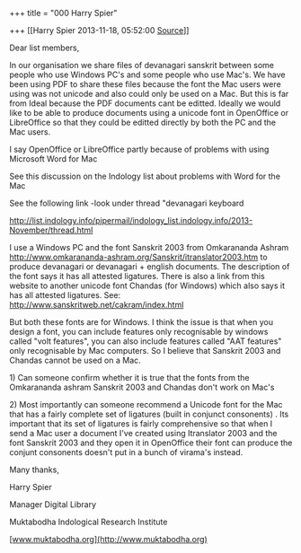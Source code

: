 +++
title = "000 Harry Spier"

+++
[[Harry Spier	2013-11-18, 05:52:00 [Source](https://groups.google.com/g/samskrita/c/drHHZn2KQg8)]]



Dear list members,  

  

In our organisation we share files of devanagari sanskrit between some people who use Windows PC's and some people who use Mac's. We have been using PDF to share these files because the font the Mac users were using was not unicode and also could only be used on a Mac. But this is far from Ideal because the PDF documents cant be editted. Ideally we would like to be able to produce documents using a unicode font in OpenOffice or LibreOffice so that they could be editted directly by both the PC and the Mac users. 

  

I say OpenOffice or LibreOffice partly because of problems with using Microsoft Word for Mac

See this discussion on the Indology list about problems with Word for the Mac

See the following link -look under thread "devanagari keyboard

<http://list.indology.info/pipermail/indology_list.indology.info/2013-November/thread.html>

  

I use a Windows PC and the font Sanskrit 2003 from Omkarananda Ashram <http://www.omkarananda-ashram.org/Sanskrit/itranslator2003.htm> to produce devanagari or devanagari + english documents. The description of the font says it has all attested ligatures. There is also a link from this website to another unicode font Chandas (for Windows) which also says it has all attested ligatures. See: <http://www.sanskritweb.net/cakram/index.html>

  

But both these fonts are for Windows. I think the issue is that when you design a font, you can include features only recognisable by windows called "volt features", you can also include features called "AAT features" only recognisable by Mac computers. So I believe that Sanskrit 2003 and Chandas cannot be used on a Mac.

  

1\) Can someone confirm whether it is true that the fonts from the Omkarananda ashram Sanskrit 2003 and Chandas don't work on Mac's

  

2\) Most importantly can someone recommend a Unicode font for the Mac that has a fairly complete set of ligatures (built in conjunct consonents) . Its important that its set of ligatures is fairly comprehensive so that when I send a Mac user a document I've created using Itranslator 2003 and the font Sanskrit 2003 and they open it in OpenOffice their font can produce the conjunt consonents doesn't put in a bunch of virama's instead.

  

Many thanks,

Harry Spier

  

Manager Digital Library

Muktabodha Indological Research Institute

[www.muktabodha.org](http://www.muktabodha.org)

